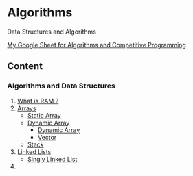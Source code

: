# Algorithms
Data Structures and Algorithms

[My Google Sheet for Algorithms,and Competitive Programming](https://docs.google.com/spreadsheets/d/10EmWLMx8Qx1onDtqhYAgraV2Vv462XN3lgajgXCVGH0/edit?usp=sharing)

## Content

### Algorithms and Data Structures
1. [What is RAM ?](https://github.com/mrunalnshah/Algorithms/tree/main/00.%20RAM)
2. [Arrays](https://github.com/mrunalnshah/Algorithms/tree/main/01.%20Arrays)
    - [Static Array](https://github.com/mrunalnshah/Algorithms/blob/main/01.%20Arrays/01.%20Static%20Array/StaticArray.cpp)
    - [Dynamic Array](https://github.com/mrunalnshah/Algorithms/tree/main/01.%20Arrays/02.%20Dynamic%20Array)
      - [Dynamic Array](https://github.com/mrunalnshah/Algorithms/blob/main/01.%20Arrays/02.%20Dynamic%20Array/DynamicArray.cpp)
      - [Vector](https://github.com/mrunalnshah/Algorithms/blob/main/01.%20Arrays/02.%20Dynamic%20Array/vector.h)
    - [Stack](https://github.com/mrunalnshah/Algorithms/blob/main/01.%20Arrays/03.%20Stack/Stack.cpp)
3. [Linked Lists](https://github.com/mrunalnshah/Algorithms/tree/main/02.%20Linked%20Lists)
    - [Singly Linked List](https://github.com/mrunalnshah/Algorithms/blob/main/02.%20Linked%20Lists/01.%20Singly%20Linked%20List/SinglyLinkedList.cpp)
4.    


